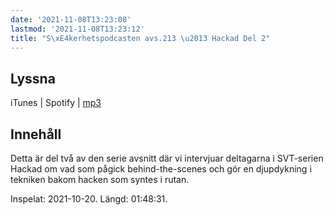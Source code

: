 ```yaml
---
date: '2021-11-08T13:23:08'
lastmod: '2021-11-08T13:23:12'
title: "S\xE4kerhetspodcasten avs.213 \u2013 Hackad Del 2"
---
```


## Lyssna





iTunes \| Spotify \| [mp3](https://traffic.libsyn.com/secure/sakerhetspodcasten/2021-10-24_Hackad2.mp3)





## Innehåll





Detta är del två av den serie avsnitt där vi intervjuar deltagarna i SVT-serien Hackad
om vad som pågick behind-the-scenes och gör en djupdykning i tekniken bakom hacken
som syntes i rutan.





Inspelat: 2021-10-20. Längd: 01:48:31.




